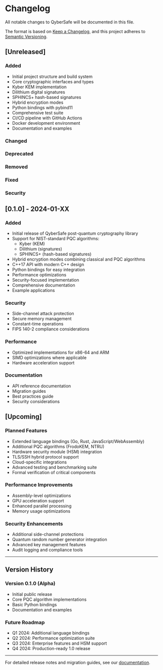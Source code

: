 # Changelog

All notable changes to QyberSafe will be documented in this file.

The format is based on [Keep a Changelog](https://keepachangelog.com/en/1.0.0/),
and this project adheres to [Semantic Versioning](https://semver.org/spec/v2.0.0.html).

## [Unreleased]

### Added
- Initial project structure and build system
- Core cryptographic interfaces and types
- Kyber KEM implementation
- Dilithium digital signatures
- SPHINCS+ hash-based signatures
- Hybrid encryption modes
- Python bindings with pybind11
- Comprehensive test suite
- CI/CD pipeline with GitHub Actions
- Docker development environment
- Documentation and examples

### Changed

### Deprecated

### Removed

### Fixed

### Security

## [0.1.0] - 2024-01-XX

### Added
- Initial release of QyberSafe post-quantum cryptography library
- Support for NIST-standard PQC algorithms:
  - Kyber (KEM)
  - Dilithium (signatures)
  - SPHINCS+ (hash-based signatures)
- Hybrid encryption modes combining classical and PQC algorithms
- C++17 API with modern C++ design
- Python bindings for easy integration
- Performance optimizations
- Security-focused implementation
- Comprehensive documentation
- Example applications

### Security
- Side-channel attack protection
- Secure memory management
- Constant-time operations
- FIPS 140-2 compliance considerations

### Performance
- Optimized implementations for x86-64 and ARM
- SIMD optimizations where applicable
- Hardware acceleration support

### Documentation
- API reference documentation
- Migration guides
- Best practices guide
- Security considerations

## [Upcoming]

### Planned Features
- Extended language bindings (Go, Rust, JavaScript/WebAssembly)
- Additional PQC algorithms (FrodoKEM, NTRU)
- Hardware security module (HSM) integration
- TLS/SSH hybrid protocol support
- Cloud-specific integrations
- Advanced testing and benchmarking suite
- Formal verification of critical components

### Performance Improvements
- Assembly-level optimizations
- GPU acceleration support
- Enhanced parallel processing
- Memory usage optimizations

### Security Enhancements
- Additional side-channel protections
- Quantum random number generator integration
- Advanced key management features
- Audit logging and compliance tools

---

## Version History

### Version 0.1.0 (Alpha)
- Initial public release
- Core PQC algorithm implementations
- Basic Python bindings
- Documentation and examples

### Future Roadmap
- Q1 2024: Additional language bindings
- Q2 2024: Performance optimization suite
- Q3 2024: Enterprise features and HSM support
- Q4 2024: Production-ready 1.0 release

---

For detailed release notes and migration guides, see our [documentation](docs/).